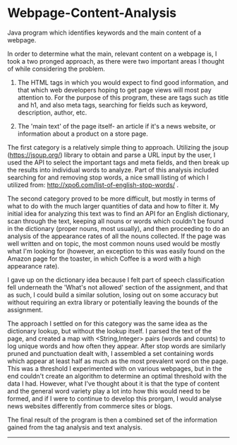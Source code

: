 # Webpage-Content-Analysis
Java program which identifies keywords and the main content of a webpage.

In order to determine what the main, relevant content on a webpage is, I took a two pronged approach, as there were two important areas I thought of while considering the problem.

1) The HTML tags in which you would expect to find good information, and that which web developers hoping to get page views will most pay attention to. For the purpose of this program, these are tags such as title and h1, and also meta tags, searching for fields such as keyword, description, author, etc.

2) The 'main text' of the page itself- an article if it's a news website, or information about a product on a store page.

The first category is a relatively simple thing to approach. Utilizing the jsoup (https://jsoup.org/) library to obtain and parse a URL input by the user, I used the API to select the important tags and meta fields, and then break up the results into individual words to analyze. Part of this analysis included searching for and removing stop words, a nice small listing of which I utilized from: http://xpo6.com/list-of-english-stop-words/ . 

The second category proved to be more difficult, but mostly in terms of what to do with the much larger quantities of data and how to filter it. My initial idea for analyzing this text was to find an API for an English dictionary, scan through the text, keeping all nouns or words which couldn't be found in the dictionary (proper nouns, most usually), and then proceeding to do an analysis of the appearance rates of all the nouns collected. If the page was well written and on topic, the most common nouns used would be mostly what I'm looking for (however, an exception to this was easily found on the Amazon page for the toaster, in which Coffee is a word with a high appearance rate).

I gave up on the dictionary idea because I felt part of speech classification fell underneath the 'What's not allowed' section of the assignment, and that as such, I could build a similar solution, losing out on some accuracy but without requiring an extra library or potentially leaving the bounds of the assignment. 

The approach I settled on for this category was the same idea as the dictionary lookup, but without the lookup itself. I parsed the text of the page, and created a map with <String,Integer> pairs (words and counts) to log unique words and how often they appear. After stop words are similarly pruned and punctuation dealt with, I assembled a set containing words which appear at least half as much as the most prevalent word on the page. This was a threshold I experimented with on various webpages, but in the end couldn't create an algorithm to determine an optimal threshold with the data I had. However, what I've thought about it is that the type of content and the general word variety play a lot into how this would need to be formed, and if I were to continue to develop this prorgam, I would analyse news websites differently from commerce sites or blogs.

The final result of the program is then a combined set of the information gained from the tag analysis and text analysis. 

_______________________________________________________________________________________________________________________________

